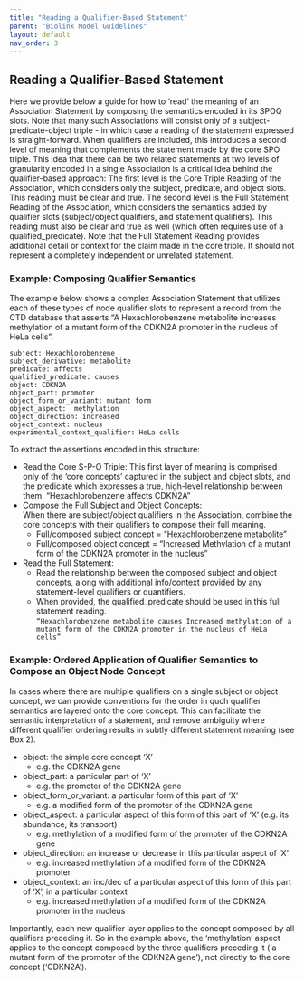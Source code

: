 ```yaml
---
title: "Reading a Qualifier-Based Statement"
parent: "Biolink Model Guidelines"
layout: default
nav_order: 3
---
```


## Reading a Qualifier-Based Statement

Here we provide below a guide for how to ‘read’ the meaning of an Association Statement by composing the semantics encoded in its SPOQ slots.  Note that many such Associations will consist only of a subject-predicate-object triple - in which case a reading of the statement expressed is straight-forward.  When qualifiers are included, this introduces a second level of meaning that complements the statement made by the core SPO triple. This idea that there can be two related statements at two levels of granularity encoded in a single Association is a critical idea behind the qualifier-based approach:
The first level is the Core Triple Reading of the Association, which considers only the subject, predicate, and object slots.  This reading must be clear and true.
The second level is the Full Statement Reading of the Association, which considers the semantics added by qualifier slots (subject/object qualifiers, and statement qualifiers).  This reading must also be clear and true as well (which often requires use of a qualified_predicate). 
Note that the Full Statement Reading provides additional detail or context for the claim made in the core triple. It should not represent a completely independent or unrelated statement.

### Example: Composing Qualifier Semantics
The example below shows a complex Association Statement that utilizes each of these types of node qualifier slots to 
represent a record from the CTD database that asserts “A Hexachlorobenzene metabolite increases methylation of a 
mutant form of the CDKN2A promoter in the nucleus of HeLa cells”.

```
subject: Hexachlorobenzene
subject_derivative: metabolite
predicate: affects
qualified_predicate: causes
object: CDKN2A
object_part: promoter
object_form_or_variant: mutant form
object_aspect:  methylation
object_direction: increased
object_context: nucleus 
experimental_context_qualifier: HeLa cells
```

To extract the assertions encoded in this structure:
- Read the Core S-P-O Triple:  This first layer of meaning is comprised only of the ‘core concepts’ captured in the subject and object slots, and the predicate which expresses a true,  high-level relationship between them.
“Hexachlorobenzene affects CDKN2A”
- Compose the Full Subject and Object Concepts:  
When there are subject/object qualifiers in the Association, combine the core concepts with their qualifiers to compose their full meaning.
  - Full/composed subject concept = “Hexachlorobenzene metabolite”
  - Full/composed object concept = “Increased Methylation of a mutant form of the CDKN2A promoter in the nucleus”
- Read the Full Statement:  
  - Read the relationship between the composed subject and object concepts, along with additional info/context provided by 
any statement-level qualifiers or quantifiers.  
  - When provided, the qualified_predicate should be used in this full statement reading.  
`“Hexachlorobenzene metabolite causes Increased methylation of a mutant form of the CDKN2A promoter in the nucleus of HeLa cells”`

### Example: Ordered Application of Qualifier Semantics to Compose an Object Node Concept

In cases where  there are multiple qualifiers on a single subject or object concept, we can provide conventions for the
order in quch qualifier semantics are layered onto the core concept.  This can facilitate the semantic interpretation 
of a statement, and remove ambiguity where different qualifier ordering results in subtly different statement meaning 
(see Box 2).

- object: the simple core concept ‘X’
  - e.g. the CDKN2A gene
- object_part: a particular part of ‘X’ 
  - e.g. the promoter of the CDKN2A gene
- object_form_or_variant:  a particular form of this part of ‘X’
  - e.g. a modified form of the promoter of the CDKN2A gene
- object_aspect: a particular aspect of this form of this part of ‘X’ (e.g. its abundance, its transport)
  - e.g. methylation of a modified form of the promoter of the CDKN2A gene
- object_direction:  an increase or decrease in this particular aspect of ‘X’
  - e.g. increased methylation of a modified form of the CDKN2A promoter 
- object_context: an inc/dec of a particular aspect of this form of this part of ‘X’, in a particular context
  - e.g. increased methylation of a modified form of the CDKN2A promoter in the nucleus

Importantly, each new qualifier layer applies to the concept composed by all qualifiers preceding it. So in the 
example above, the ‘methylation’ aspect applies to the concept composed by the three qualifiers preceding it 
(‘a mutant form of the promoter of the CDKN2A gene’), not directly to the core concept (‘CDKN2A’).


